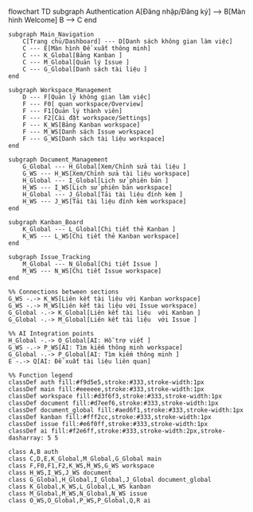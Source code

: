 flowchart TD
    subgraph Authentication
        A[Đăng nhập/Đăng ký] --> B[Màn hình Welcome]
        B --> C
    end
    
    subgraph Main_Navigation
        C[Trang chủ/Dashboard] --- D[Danh sách không gian làm việc]
        C --- E[Màn hình Đề xuất thông minh]
        C --- K_Global[Bảng Kanban ]
        C --- M_Global[Quản lý Issue ]
        C --- G_Global[Danh sách tài liệu ]
    end
    
    subgraph Workspace_Management
        D --- F[Quản lý không gian làm việc]
        F --- F0[ quan workspace/Overview]
        F --- F1[Quản lý thành viên]
        F --- F2[Cài đặt workspace/Settings]
        F --- K_WS[Bảng Kanban workspace]
        F --- M_WS[Danh sách Issue workspace]
        F --- G_WS[Danh sách tài liệu workspace]
    end
    
    subgraph Document_Management
        G_Global --- H_Global[Xem/Chỉnh sửa tài liệu ]
        G_WS --- H_WS[Xem/Chỉnh sửa tài liệu workspace]
        H_Global --- I_Global[Lịch sử phiên bản ]
        H_WS --- I_WS[Lịch sử phiên bản workspace]
        H_Global --- J_Global[Tải tài liệu đính kèm ]
        H_WS --- J_WS[Tải tài liệu đính kèm workspace]
    end
    
    subgraph Kanban_Board
        K_Global --- L_Global[Chi tiết thẻ Kanban ]
        K_WS --- L_WS[Chi tiết thẻ Kanban workspace]
    end
    
    subgraph Issue_Tracking
        M_Global --- N_Global[Chi tiết Issue ]
        M_WS --- N_WS[Chi tiết Issue workspace]
    end
    
    %% Connections between sections
    G_WS -.-> K_WS[Liên kết tài liệu với Kanban workspace]
    G_WS -.-> M_WS[Liên kết tài liệu với Issue workspace]
    G_Global -.-> K_Global[Liên kết tài liệu  với Kanban ]
    G_Global -.-> M_Global[Liên kết tài liệu  với Issue ]
    
    %% AI Integration points
    H_Global -.-> O_Global[AI: Hỗ trợ viết ]
    G_WS -.-> P_WS[AI: Tìm kiếm thông minh workspace]
    G_Global -.-> P_Global[AI: Tìm kiếm thông minh ]
    E -.-> Q[AI: Đề xuất tài liệu liên quan]
    
    %% Function legend
    classDef auth fill:#f9d5e5,stroke:#333,stroke-width:1px
    classDef main fill:#eeeeee,stroke:#333,stroke-width:1px
    classDef workspace fill:#d3f6f3,stroke:#333,stroke-width:1px
    classDef document fill:#d7eef6,stroke:#333,stroke-width:1px
    classDef document_global fill:#aed6f1,stroke:#333,stroke-width:1px
    classDef kanban fill:#fff2cc,stroke:#333,stroke-width:1px
    classDef issue fill:#e6f0ff,stroke:#333,stroke-width:1px
    classDef ai fill:#f2e6ff,stroke:#333,stroke-width:2px,stroke-dasharray: 5 5
    
    class A,B auth
    class C,D,E,K_Global,M_Global,G_Global main
    class F,F0,F1,F2,K_WS,M_WS,G_WS workspace
    class H_WS,I_WS,J_WS document
    class G_Global,H_Global,I_Global,J_Global document_global
    class K_Global,K_WS,L_Global,L_WS kanban
    class M_Global,M_WS,N_Global,N_WS issue
    class O_WS,O_Global,P_WS,P_Global,Q,R ai